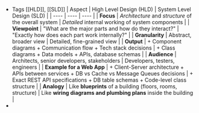 - Tags [[HLD]], [[SLD]]
  | Aspect | High Level Design (HLD) | System Level Design (SLD) |
  | ---- | ---- | ---- |
  | **Focus** | *Architecture* and *structure* of the overall system | *Detailed* internal working of system components |
  | **Viewpoint** | "What are the major parts and how do they interact?" | "Exactly how does each part work internally?" |
  | **Granularity** | Abstract, broader view | Detailed, fine-grained view |
  | **Output** |  + Component diagrams  + Communication flow + Tech stack decisions | + Class diagrams + Data models + APIs, database schemas |
  | **Audience** | Architects, senior developers, stakeholders | Developers, testers, engineers |
  | **Example for a Web App** | + Client-Server architecture + APIs between services + DB vs Cache vs Message Queues decisions | + Exact REST API specifications + DB table schemas + Code-level class structure |
  | **Analogy** | Like **blueprints** of a building (floors, rooms, structure) | Like **wiring diagrams and plumbing plans** inside the building |
-
